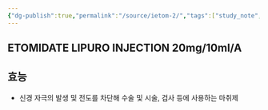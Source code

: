 ```yaml
---
{"dg-publish":true,"permalink":"/source/ietom-2/","tags":["study_note","source"],"created":"2025-07-30T23:06:24.170+09:00","updated":"2025-08-20T10:45:30.507+09:00"}
---
```


## ETOMIDATE LIPURO INJECTION 20mg/10ml/A
## 효능
- 신경 자극의 발생 및 전도를 차단해 수술 및 시술, 검사 등에 사용하는 마취제